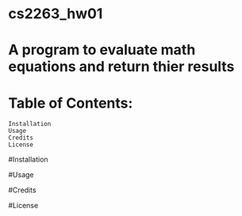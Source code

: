 # cs2263_hw01

# A program to evaluate math equations and return thier results

# Table of Contents:
	Installation
	Usage
	Credits
	License

#Installation

#Usage

#Credits

#License
